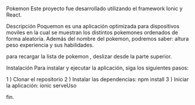Pokemon
Este proyecto fue desarrollado utilizando el framework Ionic y React.

Descripción
Poquemon es una aplicación optimizada para dispositivos moviles en 
la cual se muestran los distintos pokemones ordenados de forma aleatoria.
Además del nombre del pokemon, podremos saber:
altura
peso
experiencia 
y sus habilidades.

para recargar la lista de pokemon , deslizar desde la parte superior.

Instalación
Para instalar y ejecutar la aplicación, siga los siguientes pasos:

1 ) Clonar el repositorio
2 ) Instalar las dependencias: npm install
3 ) Iniciar la aplicación: ionic serveUso




fin.